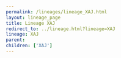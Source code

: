 ```yaml
---
permalink: /lineages/lineage_XAJ.html
layout: lineage_page
title: Lineage XAJ
redirect_to: ../lineage.html?lineage=XAJ
lineage: XAJ
parent: 
children: ['XAJ']
---
```

